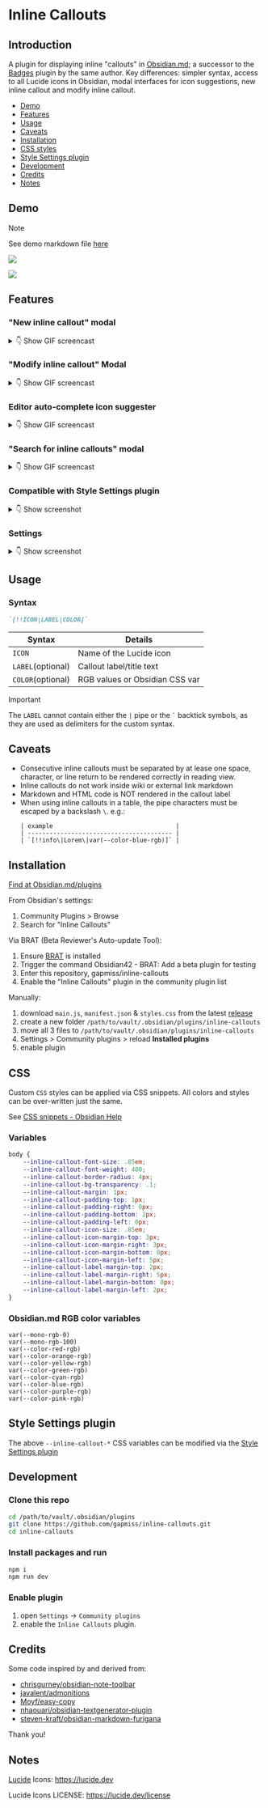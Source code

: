 # Inline Callouts

## Introduction

A plugin for displaying inline "callouts" in [Obsidian.md](https://github.com/obsidianmd); a successor to the [Badges](https://github.com/gapmiss/badges) plugin by the same author. Key differences: simpler syntax, access to all Lucide icons in Obsidian, modal interfaces for icon suggestions, new inline callout and modify inline callout.

- [Demo](#demo)
- [Features](#features)
- [Usage](#usage)
- [Caveats](#caveats)
- [Installation](#installation)
- [CSS styles](#css)
- [Style Settings plugin](#style-settings-plugin)
- [Development](#development)
- [Credits](#credits)
- [Notes](#notes)

## Demo

> [!NOTE]
> See demo markdown file [here](./demo/example.md)

![](./screenshots/Inline-Callouts-demo-Obsidian-v1.8.9-2025-04-06-15.57.34.png)

![](./screenshots/Inline-Callouts-demo-Obsidian-v1.8.9-2025-04-06-15.57.39.png)

## Features

### "New inline callout" modal

<details style="margin-block: 1em;">
	<summary>👇️ Show GIF screencast</summary>
	<p></p>
	<p>
		<img src="https://github.com/gapmiss/inline-callouts/blob/master/screenshots/Inline-Callouts-demo-Obsidian-v1.8.9-2025-04-06-16.28.58.gif?raw=true" alt="New Inline Callout modal" />
	</p>
</details>

### "Modify inline callout" Modal

<details style="margin-block: 1em;">
	<summary>👇️ Show GIF screencast</summary>
	<p></p>
	<p>
		<img src="https://github.com/gapmiss/inline-callouts/blob/master/screenshots/Inline-Callouts-demo-Obsidian-v1.8.9-2025-04-06-16.32.11.gif?raw=true" alt="Modify Inline Callout modal" />
	</p>
</details>

### Editor auto-complete icon suggester

<details style="margin-block: 1em;">
	<summary>👇️ Show GIF screencast</summary>
	<p></p>
	<p>
		<img src="https://github.com/gapmiss/inline-callouts/blob/master/screenshots/Inline-Callouts-demo-Obsidian-v1.8.9-2025-04-06-16.40.29.gif?raw=true" alt="Auto-complete icon suggester" />
	</p>
</details>

### "Search for inline callouts" modal

<details style="margin-block: 1em;">
	<summary>👇️ Show GIF screencast</summary>
	<p></p>
	<p>
		<img src="https://github.com/gapmiss/inline-callouts/blob/master/screenshots/Inline-Callouts-demo-Obsidian-v1.8.9-2025-04-06-17.19.23.gif?raw=true" alt="Icon suggestion modal" />
	</p>
</details>

### Compatible with Style Settings plugin

<details style="margin-block: 1em;">
	<summary>👇️ Show screenshot</summary>
	<p></p>
	<p>
		<img src="https://github.com/gapmiss/inline-callouts/blob/master/screenshots/Inline-Callouts-demo-Obsidian-v1.8.9-2025-04-06-17.24.20.png?raw=true" alt="Compatible with Style Settings plugin" />
	</p>
</details>

### Settings

<details style="margin-block: 1em;">
	<summary>👇️ Show screenshot</summary>
	<p></p>
	<p>
		<img src="https://github.com/gapmiss/inline-callouts/blob/master/screenshots/Inline-Callouts-demo-Obsidian-v1.8.9-2025-04-06-17.23.37.png?raw=true" alt="Settings" />
	</p>
</details>

## Usage

### Syntax

```markdown
`[!!ICON|LABEL|COLOR]`
```

| Syntax            | Details                        |
| ----------------- | ------------------------------ |
| `ICON`            | Name of the Lucide icon        |
| `LABEL`(optional) | Callout label/title text       |
| `COLOR`(optional) | RGB values or Obsidian CSS var |


> [!IMPORTANT]
> The `LABEL` cannot contain either the `|` pipe or the <code>`</code> backtick symbols, as they are used as delimiters for the custom syntax.

## Caveats

- Consecutive inline callouts must be separated by at lease one space, character, or line return to be rendered correctly in reading view.
- Inline callouts do not work inside wiki or external link markdown
- Markdown and HTML code is NOT rendered in the callout label
- When using inline callouts in a table, the pipe characters must be escaped by a backslash `\`. e.g.:
	```
	| example                                  |
	| ---------------------------------------- |
	| `[!!info\|Lorem\|var(--color-blue-rgb)]` |
	```

## Installation

[Find at Obsidian.md/plugins](https://obsidian.md/plugins?search=inline-callouts)

From Obsidian's settings:

1. Community Plugins > Browse
2. Search for "Inline Callouts"

Via BRAT (Beta Reviewer's Auto-update Tool):

1. Ensure [BRAT](https://github.com/TfTHacker/obsidian42-brat) is installed
2. Trigger the command Obsidian42 - BRAT: Add a beta plugin for testing
3. Enter this repository, gapmiss/inline-callouts
4. Enable the "Inline Callouts" plugin in the community plugin list

Manually:

1.  download `main.js`, `manifest.json` & `styles.css` from the latest [release](https://github.com/gapmiss/inline-callouts/releases/)
2.  create a new folder `/path/to/vault/.obsidian/plugins/inline-callouts`
3.  move all 3 files to `/path/to/vault/.obsidian/plugins/inline-callouts`
4.  Settings > Community plugins > reload **Installed plugins**
5.  enable plugin


## CSS

Custom `CSS` styles can be applied via CSS snippets. All colors and styles can be over-written just the same.

See [CSS snippets - Obsidian Help](https://help.obsidian.md/Extending+Obsidian/CSS+snippets)

### Variables

```css
body {
    --inline-callout-font-size: .85em;
    --inline-callout-font-weight: 400;
    --inline-callout-border-radius: 4px;
    --inline-callout-bg-transparency: .1;
    --inline-callout-margin: 1px;
    --inline-callout-padding-top: 1px;
    --inline-callout-padding-right: 0px;
    --inline-callout-padding-bottom: 2px;
    --inline-callout-padding-left: 0px;
    --inline-callout-icon-size: .85em;
    --inline-callout-icon-margin-top: 3px;
    --inline-callout-icon-margin-right: 3px;
    --inline-callout-icon-margin-bottom: 0px;
    --inline-callout-icon-margin-left: 5px;
    --inline-callout-label-margin-top: 2px;
    --inline-callout-label-margin-right: 5px;
    --inline-callout-label-margin-bottom: 0px;
    --inline-callout-label-margin-left: 2px;
}
```

### Obsidian.md RGB color variables

```
var(--mono-rgb-0)
var(--mono-rgb-100)
var(--color-red-rgb)
var(--color-orange-rgb)
var(--color-yellow-rgb)
var(--color-green-rgb)
var(--color-cyan-rgb)
var(--color-blue-rgb)
var(--color-purple-rgb)
var(--color-pink-rgb)
```

## Style Settings plugin

The above `--inline-callout-*` CSS variables can be modified via the [Style Settings plugin](https://github.com/mgmeyers/obsidian-style-settings)

## Development

### Clone this repo

```bash
cd /path/to/vault/.obsidian/plugins
git clone https://github.com/gapmiss/inline-callouts.git
cd inline-callouts
```

### Install packages and run

```bash
npm i
npm run dev
```

### Enable plugin

1.  open `Settings` → `Community plugins`
2.  enable the `Inline Callouts` plugin.

## Credits

Some code inspired by and derived from:

- [chrisgurney/obsidian-note-toolbar](https://github.com/chrisgurney/obsidian-note-toolbar/)
- [javalent/admonitions](https://github.com/javalent/admonitions/)
- [Moyf/easy-copy](https://github.com/Moyf/easy-copy/)
- [nhaouari/obsidian-textgenerator-plugin](https://github.com/nhaouari/obsidian-textgenerator-plugin/)
- [steven-kraft/obsidian-markdown-furigana](https://github.com/steven-kraft/obsidian-markdown-furigana)

Thank you!

## Notes

[Lucide](https://github.com/lucide-icons/lucide) Icons: https://lucide.dev

Lucide Icons LICENSE: https://lucide.dev/license

